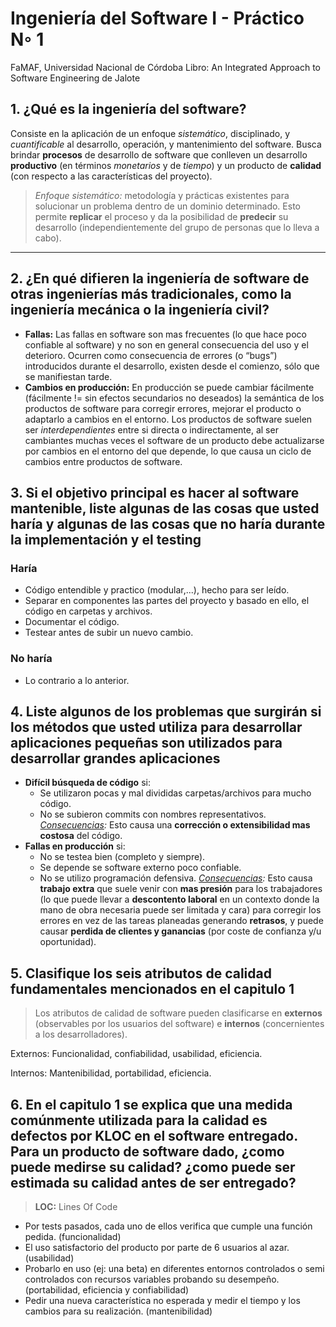 # Ingeniería del Software I - Práctico N◦ 1

FaMAF, Universidad Nacional de Córdoba
Libro: An Integrated Approach to Software Engineering de Jalote

## 1. ¿Qué es la ingeniería del software?

Consiste en la aplicación de un enfoque _sistemático_, disciplinado, y _cuantificable_ al desarrollo, operación, y mantenimiento del software. Busca brindar __procesos__ de desarrollo de software que conlleven un desarrollo __productivo__ (en términos _monetarios_ y de _tiempo_) y un producto de __calidad__ (con respecto a las características del proyecto).

> _Enfoque sistemático:_ metodología y prácticas existentes para solucionar un problema dentro de un dominio determinado. Esto permite __replicar__ el proceso y da la posibilidad de __predecir__ su desarrollo (independientemente del grupo de personas que lo lleva a cabo).

---

## 2. ¿En qué difieren la ingeniería de software de otras ingenierías más tradicionales, como la ingeniería mecánica o la ingeniería civil?

- __Fallas:__ Las fallas en software son mas frecuentes (lo que hace poco confiable al software) y no son en general consecuencia del uso y el deterioro. Ocurren como consecuencia de errores (o “bugs”) introducidos durante el desarrollo, existen desde el comienzo, sólo que se manifiestan tarde.
- __Cambios en producción:__ En producción se puede cambiar fácilmente (fácilmente != sin efectos secundarios no deseados) la semántica de los productos de software para corregir errores, mejorar el producto o adaptarlo a cambios en el entorno. Los productos de software suelen ser _interdependientes_ entre si directa o indirectamente, al ser cambiantes muchas veces el software de un producto debe actualizarse por cambios en el entorno del que depende, lo que causa un ciclo de cambios entre productos de software.

## 3. Si el objetivo principal es hacer al software mantenible, liste algunas de las cosas que usted haría y algunas de las cosas que no haría durante la implementación y el testing

### Haría

- Código entendible y practico (modular,...), hecho para ser leído.
- Separar en componentes las partes del proyecto y basado en ello, el código en carpetas y archivos.
- Documentar el código.
- Testear antes de subir un nuevo cambio.

### No haría

- Lo contrario a lo anterior.

## 4. Liste algunos de los problemas que surgirán si los métodos que usted utiliza para desarrollar aplicaciones pequeñas son utilizados para desarrollar grandes aplicaciones

- __Difícil búsqueda de código__ si:
  - Se utilizaron pocas y mal divididas carpetas/archivos para mucho código.
  - No se subieron commits con nombres representativos.
  _<u>Consecuencias</u>:_ Esto causa una __corrección o extensibilidad mas costosa__ del código.
- __Fallas en producción__ si:
  - No se testea bien (completo y siempre).
  - Se depende se software externo poco confiable.
  - No se utilizo programación defensiva.
    _<u>Consecuencias</u>:_ Esto causa __trabajo extra__ que suele venir con __mas presión__ para los trabajadores (lo que puede llevar a __descontento laboral__ en un contexto donde la mano de obra necesaria puede ser limitada y cara) para corregir los errores en vez de las tareas planeadas generando __retrasos__, y puede causar __perdida de clientes y ganancias__ (por coste de confianza y/u oportunidad).

## 5. Clasifique los seis atributos de calidad fundamentales mencionados en el capitulo 1

> Los atributos de calidad de software pueden clasificarse en __externos__ (observables por los usuarios del software) e __internos__ (concernientes a los desarrolladores).

Externos: Funcionalidad, confiabilidad, usabilidad, eficiencia.

Internos: Mantenibilidad, portabilidad, eficiencia.

## 6. En el capitulo 1 se explica que una medida comúnmente utilizada para la calidad es defectos por KLOC en el software entregado. Para un producto de software dado, ¿como puede medirse su calidad? ¿como puede ser estimada su calidad antes de ser entregado?

> __LOC:__ Lines Of Code

- Por tests pasados, cada uno de ellos verifica que cumple una función pedida. (funcionalidad)
- El uso satisfactorio del producto por parte de 6 usuarios al azar. (usabilidad)
- Probarlo en uso (ej: una beta) en diferentes entornos controlados o semi controlados con recursos variables probando su desempeño. (portabilidad, eficiencia y confiabilidad)
- Pedir una nueva característica no esperada y medir el tiempo y los cambios para su realización. (mantenibilidad)

##